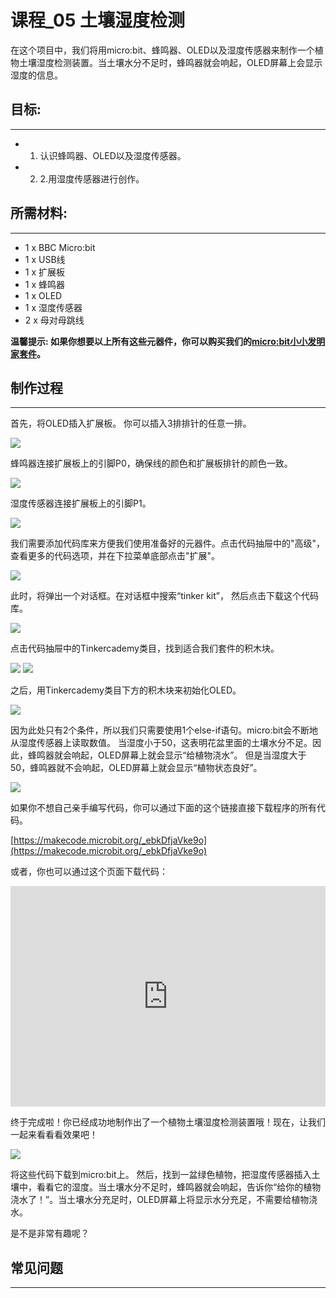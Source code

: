 # 课程_05 土壤湿度检测

在这个项目中，我们将用micro:bit、蜂鸣器、OLED以及湿度传感器来制作一个植物土壤湿度检测装置。当土壤水分不足时，蜂鸣器就会响起，OLED屏幕上会显示湿度的信息。


## 目标:  
---

- 1. 认识蜂鸣器、OLED以及湿度传感器。
- 2. 2.用湿度传感器进行创作。


## 所需材料:  
---

- 1 x BBC Micro:bit
- 1 x USB线
- 1 x 扩展板
- 1 x 蜂鸣器
- 1 x OLED
- 1 x 湿度传感器
- 2 x 母对母跳线

**温馨提示: 如果你想要以上所有这些元器件，你可以购买我们的[micro:bit小小发明家套件](https://item.taobao.com/item.htm?spm=a230r.7195193.1997079397.9.z3IMPf&id=564707672256&abbucket=5)。**


## 制作过程  
---

首先，将OLED插入扩展板。
你可以插入3排排针的任意一排。

![](./images/qOBV7Uf.png)

蜂鸣器连接扩展板上的引脚P0，确保线的颜色和扩展板排针的颜色一致。

![](./images/ABoiMrD.jpg)

湿度传感器连接扩展板上的引脚P1。

![](./images/jgTG7i6.jpg)

我们需要添加代码库来方便我们使用准备好的元器件。点击代码抽屉中的"高级"，查看更多的代码选项，并在下拉菜单底部点击"扩展"。

![](./images/R5lx5Np.jpg)

此时，将弹出一个对话框。在对话框中搜索“tinker kit”， 然后点击下载这个代码库。

![](./images/pduH11r.png)


点击代码抽屉中的Tinkercademy类目，找到适合我们套件的积木块。

![](./images/Tinker_Kit_case_05_01.png)
![](./images/Tinker_Kit_case_05_02.png)

之后，用Tinkercademy类目下方的积木块来初始化OLED。

![](./images/Tinker_Kit_case_05_03.png)

因为此处只有2个条件，所以我们只需要使用1个else-if语句。micro:bit会不断地从湿度传感器上读取数值。 
当湿度小于50，这表明花盆里面的土壤水分不足。因此，蜂鸣器就会响起，OLED屏幕上就会显示“给植物浇水”。
但是当湿度大于50，蜂鸣器就不会响起，OLED屏幕上就会显示“植物状态良好”。

![](./images/Tinker_Kit_case_05_04.png)

如果你不想自己亲手编写代码，你可以通过下面的这个链接直接下载程序的所有代码。

[https://makecode.microbit.org/_ebkDfjaVke9o](https://makecode.microbit.org/_ebkDfjaVke9o)

或者，你也可以通过这个页面下载代码：

<div style="position:relative;height:0;padding-bottom:70%;overflow:hidden;"><iframe style="position:absolute;top:0;left:0;width:100%;height:100%;" src="https://makecode.microbit.org/#pub:_ebkDfjaVke9oJ" frameborder="0" sandbox="allow-popups allow-forms allow-scripts allow-same-origin"></iframe></div>


终于完成啦！你已经成功地制作出了一个植物土壤湿度检测装置哦！现在，让我们一起来看看看效果吧！

![](./images/nD0PGDe.png)

将这些代码下载到micro:bit上。 然后，找到一盆绿色植物，把湿度传感器插入土壤中，看看它的湿度。当土壤水分不足时，蜂鸣器就会响起，告诉你“给你的植物浇水了！”。当土壤水分充足时，OLED屏幕上将显示水分充足，不需要给植物浇水。 

是不是非常有趣呢？


## 常见问题
---
